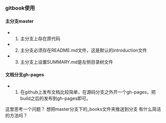 ### gitbook使用
#### 主分支master
- 1. 主分支上存在原代码
- 2. 主分支必须存在README.md文件，这是默认的introduction文件
- 3. 主分支上设置SUMMARY.md是左侧目录树文件

#### 文档分支gh-pages
- 1. 在github上发布文档比较简单，在源码分支之外开一个gh-pages，把build之后的发布到gh-pages即可。

这里思考一个问题？
想把master分支下的_books文件夹推送到分支 有什么简洁的方法吗？


